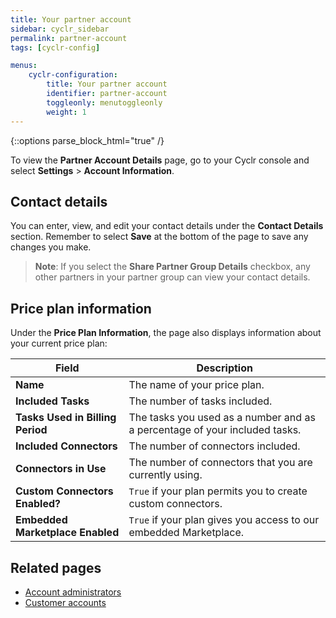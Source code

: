 ```yaml
---
title: Your partner account
sidebar: cyclr_sidebar
permalink: partner-account
tags: [cyclr-config]

menus:
    cyclr-configuration:
        title: Your partner account
        identifier: partner-account
        toggleonly: menutoggleonly
        weight: 1
---
```

{::options parse_block_html="true" /}
<section class="card">

To view the **Partner Account Details** page, go to your Cyclr console and select **Settings** > **Account Information**.

</section>
<section class="card">

## Contact details
You can enter, view, and edit your contact details under the **Contact Details** section. Remember to select **Save** at the bottom of the page to save any changes you make. 

>  **Note**: If you select the **Share Partner Group Details** checkbox, any other partners in your partner group can view your contact details.

</section>
<section class="card">

## Price plan information

Under the **Price Plan Information**, the page also displays information about your current price plan:

| **Field**                    | **Description** |
|------------------------------|-----------------|
| **Name**                         | The name of your price plan. |
| **Included Tasks**               | The number of tasks included. |
| **Tasks Used in Billing Period** | The tasks you used as a number and as a percentage of your included tasks. |
| **Included Connectors**          | The number of connectors included. |
| **Connectors in Use**            | The number of connectors that you are currently using. |
| **Custom Connectors Enabled?**   | `True` if your plan permits you to create custom connectors. |
| **Embedded Marketplace Enabled** | `True` if your plan gives you access to our embedded Marketplace. |


</section>
<section class="card">

## Related pages

*  [Account administrators](console-security#console-administrators)
*  [Customer accounts](overview-new-account)

</section>

